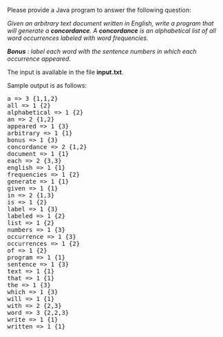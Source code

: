 Please provide a Java program to answer the following question:

<p>
<i>
Given an arbitrary text document written in English, write a program that will generate a <b>concordance</b>. A <b>concordance</b> is an alphabetical list of all word occurrences labeled with word frequencies.
</p>

<p>
<b>Bonus</b> : label each word with the sentence numbers in which each occurrence appeared.
</i>
</p>

<p> 
The input is available in the file <b>input.txt</b>.
</p>

Sample output is as follows:

<pre>
a => 3 {1,1,2}
all => 1 {2}
alphabetical => 1 {2}
an => 2 {1,2}
appeared => 1 {3}
arbitrary => 1 {1}
bonus => 1 {3}
concordance => 2 {1,2}
document => 1 {1}
each => 2 {3,3}
english => 1 {1}
frequencies => 1 {2}
generate => 1 {1}
given => 1 {1}
in => 2 {1,3}
is => 1 {2}
label => 1 {3}
labeled => 1 {2}
list => 1 {2}
numbers => 1 {3}
occurrence => 1 {3}
occurrences => 1 {2}
of => 1 {2}
program => 1 {1}
sentence => 1 {3}
text => 1 {1}
that => 1 {1}
the => 1 {3}
which => 1 {3}
will => 1 {1}
with => 2 {2,3}
word => 3 {2,2,3}
write => 1 {1}
written => 1 {1}
</pre>